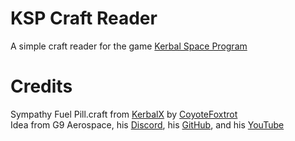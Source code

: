 # KSP Craft Reader
A simple craft reader for the game [Kerbal Space Program](https://www.kerbalspaceprogram.com/)
# Credits
Sympathy Fuel Pill.craft from [KerbalX](https://kerbalx.com/CoyoteFoxtrot/Sympathy-Fuel-Pill) by [CoyoteFoxtrot](https://kerbalx.com/CoyoteFoxtrot)
<br />
Idea from G9 Aerospace, his [Discord](https://discord.com/users/928267278540242964), his [GitHub](https://github.com/g9militantsYT/), and his [YouTube](https://www.youtube.com/@G9AEROSPACEYT)